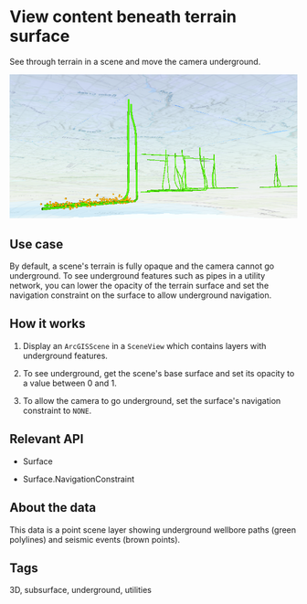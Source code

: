 # View content beneath terrain surface

See through terrain in a scene and move the camera underground.

![](ViewContentBeneathTerrainSurface.png)

## Use case

By default, a scene's terrain is fully opaque and the camera cannot go underground. To see underground features such as pipes in a utility network, you can lower the opacity of the terrain surface and set the navigation constraint on the surface to allow underground navigation.

## How it works


1. Display an `ArcGISScene` in a `SceneView` which contains layers with underground features.

2. To see underground, get the scene's base surface and set its opacity to a value between 0 and 1.

3. To allow the camera to go underground, set the surface's navigation constraint to `NONE`.


## Relevant API


*   Surface

*   Surface.NavigationConstraint


## About the data

This data is a point scene layer showing underground wellbore paths (green polylines) and seismic events (brown points).

## Tags

3D, subsurface, underground, utilities